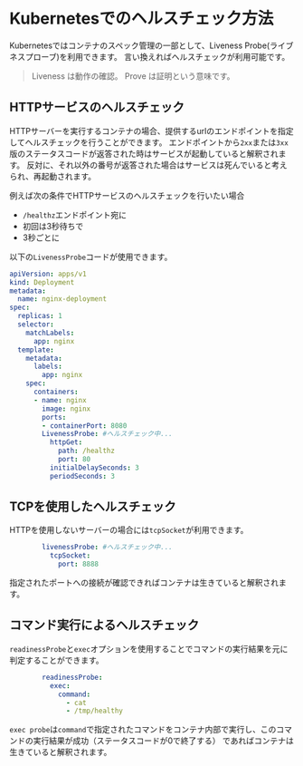 

# Kubernetesでのヘルスチェック方法

Kubernetesではコンテナのスペック管理の一部として、Liveness Probe(ライブネスプローブ)を利用できます。
言い換えればヘルスチェックが利用可能です。

> Liveness は動作の確認。
> Prove は証明という意味です。


## HTTPサービスのヘルスチェック

HTTPサーバーを実行するコンテナの場合、提供するurlのエンドポイントを指定してヘルスチェックを行うことができます。
エンドポイントから`2xx`または`3xx`版のステータスコードが返答された時はサービスが起動していると解釈されます。
反対に、それ以外の番号が返答された場合はサービスは死んでいると考えられ、再起動されます。

例えば次の条件でHTTPサービスのヘルスチェックを行いたい場合

- `/healthz`エンドポイント宛に
- 初回は3秒待ちで
- 3秒ごとに

以下の`LivenessProbe`コードが使用できます。

```yml
apiVersion: apps/v1
kind: Deployment
metadata:
  name: nginx-deployment
spec:
  replicas: 1
  selector:
    matchLabels:
      app: nginx
  template:
    metadata:
      labels:
        app: nginx
    spec:
      containers:
      - name: nginx
        image: nginx
        ports:
        - containerPort: 8080
        LivenessProbe: #ヘルスチェック中...
          httpGet:
            path: /healthz
            port: 80
          initialDelaySeconds: 3
          periodSeconds: 3
```

## TCPを使用したヘルスチェック

HTTPを使用しないサーバーの場合には`tcpSocket`が利用できます。

```yml
        livenessProbe: #ヘルスチェック中...
          tcpSocket:
            port: 8888
```

指定されたポートへの接続が確認できればコンテナは生きていると解釈されます。


## コマンド実行によるヘルスチェック

`readinessProbe`と`exec`オプションを使用することでコマンドの実行結果を元に判定することができます。

```yml
        readinessProbe:
          exec:
            command:
              - cat
              - /tmp/healthy
```

`exec probe`は`command`で指定されたコマンドをコンテナ内部で実行し、このコマンドの実行結果が成功（ステータスコードが0で終了する）
であればコンテナは生きていると解釈されます。


















